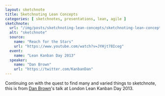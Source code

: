 ```yaml
---
layout: sketchnote
title: Sketchnoting Lean Concepts
categories: [ sketchnotes, presentations, lean, agile ]
sketchnote:
  url: "/img/posts/sketchnoting-lean-concepts/sketchnoting-lean-concepts-hifi.png"
  alt: "sketchnote"
  source:
    name: "Reach for the Stars"
    url: "https://www.youtube.com/watch?v=JYHjt78Iceg"
  event:
    name: "Lean Kanban Day 2013"
  speaker:
    name: "Dan Brown"
    url: "https://twitter.com/KanbanDan"
---
```


Continuing on with the quest to find many and varied things to sketchnote, 
this is from <a href="https://twitter.com/KanbanDan">Dan Brown</a>'s talk at London 
Lean Kanban Day 2013.

